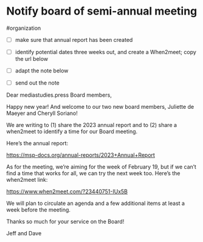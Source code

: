 # Notify board of semi-annual meeting

#organization

- [ ] make sure that annual report has been created
- [ ] identify potential dates three weeks out, and create a When2meet; copy the url below
- [ ] adapt the note below
- [ ] send out the note


Dear mediastudies.press Board members,

Happy new year! And welcome to our two new board members, Juliette de Maeyer and Cheryll Soriano!

We are writing to (1) share the 2023 annual report and to (2) share a when2meet to identify a time for our Board meeting.

Here’s the annual report:

https://msp-docs.org/annual-reports/2023+Annual+Report

As for the meeting, we’re aiming for the week of February 19, but if we can’t find a time that works for all, we can try the next week too. Here’s the when2meet link:

https://www.when2meet.com/?23440751-IUx5B

We will plan to circulate an agenda and a few additional items at least a week before the meeting.

Thanks so much for your service on the Board!

Jeff and Dave